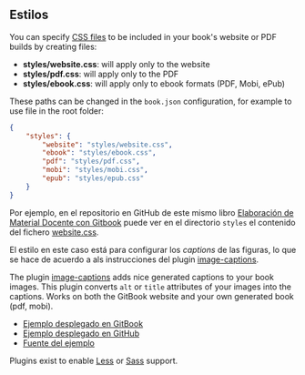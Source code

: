 ## Estilos


You can specify [CSS files](https://gitbookio.gitbooks.io/documentation/content/styling/book.html) to be included in your book's website or PDF builds by creating files:

- **styles/website.css**: will apply only to the website
- **styles/pdf.css**: will apply only to the PDF
- **styles/ebook.css**: will apply only to ebook formats (PDF, Mobi, ePub)

These paths can be changed in the `book.json` configuration, for example to use file in the root folder:

```json
{
    "styles": {
        "website": "styles/website.css",
        "ebook": "styles/ebook.css",
        "pdf": "styles/pdf.css",
        "mobi": "styles/mobi.css",
        "epub": "styles/epub.css"
    }
}
```
Por ejemplo, en el repositorio en GitHub de este mismo libro [Elaboración de Material Docente con Gitbook](https://github.com/ULL-PFPDI-GITBOOK-1617/Elaboracion-de-Material-Docente-con-GitBook/) puede 
ver en el directorio `styles` 
el contenido del fichero [website.css](https://github.com/ULL-PFPDI-GITBOOK-1617/Elaboracion-de-Material-Docente-con-GitBook/blob/master/styles/website.css).

El estilo en este caso está para configurar los *captions* de las figuras, lo que se hace de acuerdo a als instrucciones del plugin [image-captions](https://www.npmjs.com/package/gitbook-plugin-image-captions).

The plugin [image-captions](https://www.npmjs.com/package/gitbook-plugin-image-captions) adds nice generated captions to your book images. This plugin converts `alt` or `title` attributes of your images into the captions. Works on both the GitBook website and your own generated book (pdf, mobi).

- [Ejemplo desplegado en GitBook](https://tdvorak.gitbooks.io/test-book/content/phetchaburi.html)
- [Ejemplo desplegado en GitHub](https://crguezl.github.io/tdvorak-image-captions-plugin-test/)
- [Fuente del ejemplo](https://github.com/crguezl/tdvorak-image-captions-plugin-test)

Plugins exist to enable [Less](https://plugins.gitbook.com/plugin/styles-less) or [Sass](https://plugins.gitbook.com/plugin/styles-sass) support.
